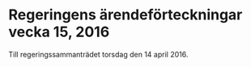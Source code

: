 # Regeringens ärendeförteckningar vecka 15, 2016

Till regeringssammanträdet torsdag den 14 april 2016.
